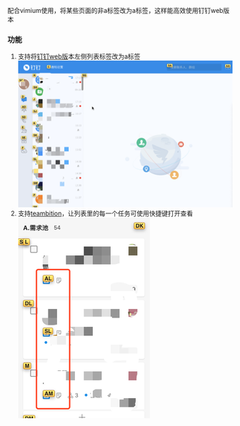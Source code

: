 配合vimium使用，将某些页面的非a标签改为a标签，这样能高效使用钉钉web版本

### 功能
1. 支持将[钉钉web版](https://im.dingtalk.com/)本左侧列表标签改为a标签  
   ![dingding](assets/1.png)
2. 支持[teambition](www.teambition.com)，让列表里的每一个任务可使用快捷键打开查看  
   ![dingding](assets/2.png)
